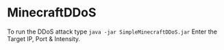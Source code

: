 # MinecraftDDoS

To run the DDoS attack type `java -jar SimpleMinecraftDDoS.jar`
Enter the Target IP, Port & Intensity.
